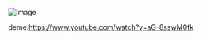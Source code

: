 ![image](https://user-images.githubusercontent.com/92360920/226900449-1857140a-9a64-417d-b8e2-678c5d09ee39.png)


deme:https://www.youtube.com/watch?v=aG-8sswM0fk

